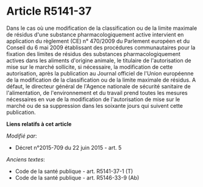 # Article R5141-37

Dans le cas où une modification de la classification ou de la limite maximale de résidus d'une substance pharmacologiquement
active intervient en application du règlement (CE) n° 470/2009 du Parlement européen et du Conseil du 6 mai 2009 établissant
des procédures communautaires pour la fixation des limites de résidus des substances pharmacologiquement actives dans les
aliments d'origine animale, le titulaire de l'autorisation de mise sur le marché sollicite, si nécessaire, la modification de
cette autorisation, après la publication au Journal officiel de l'Union européenne de la modification de la classification ou
de la limite maximale de résidus. A défaut, le directeur général de l'Agence nationale de sécurité sanitaire de
l'alimentation, de l'environnement et du travail prend toutes les mesures nécessaires en vue de la modification de
l'autorisation de mise sur le marché ou de sa suppression dans les soixante jours qui suivent cette publication.

**Liens relatifs à cet article**

_Modifié par_:

  - Décret n°2015-709 du 22 juin 2015 - art. 5

_Anciens textes_:

  - Code de la santé publique - art. R5141-37-1 (T)
  - Code de la santé publique - art. R5146-33-9 (Ab)

